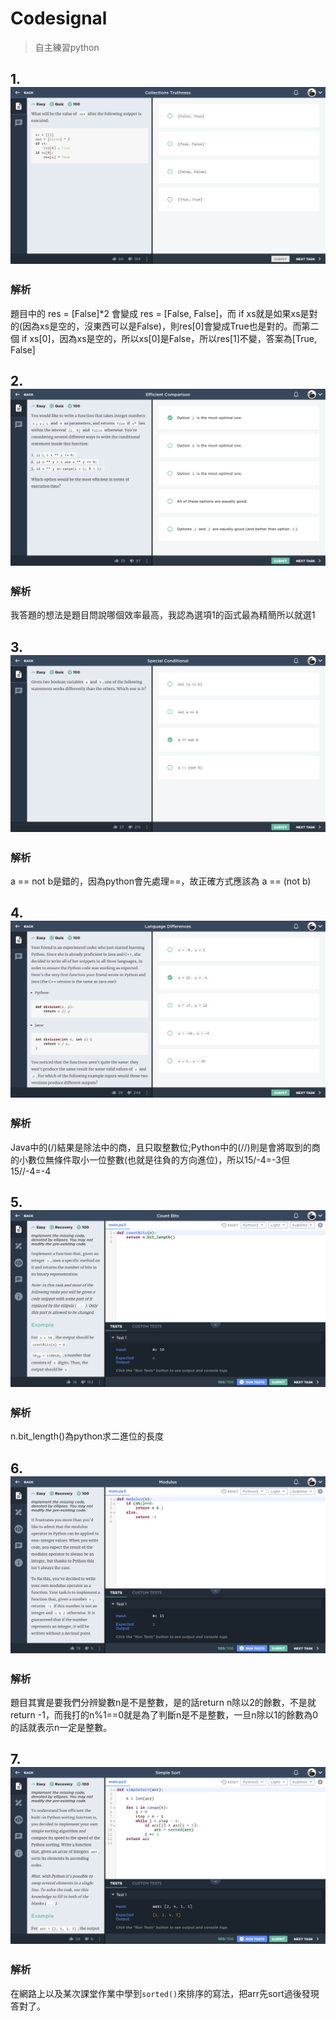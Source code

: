 # Codesignal
> 自主練習python

## 1. ![](/Codesignal/image/Python%201.png)
### 解析
題目中的 res = [False]*2 會變成 res = [False, False]，而 if xs就是如果xs是對的(因為xs是空的，沒東西可以是False)，則res[0]會變成True也是對的。而第二個 if xs[0]，因為xs是空的，所以xs[0]是False，所以res[1]不變，答案為[True, False]

## 2. ![](/Codesignal/image/Python%202.png)
### 解析
我答題的想法是題目問說哪個效率最高，我認為選項1的函式最為精簡所以就選1

## 3. ![](/Codesignal/image/Python%203.png)
### 解析
a == not b是錯的，因為python會先處理==，故正確方式應該為 a == (not b)

## 4. ![](/Codesignal/image/Python%204.png)
### 解析
Java中的(/)結果是除法中的商，且只取整數位;Python中的(//)則是會將取到的商的小數位無條件取小一位整數(也就是往負的方向進位)，所以15/-4=-3但15//-4=-4

## 5. ![](/Codesignal/image/Python%205.png)
### 解析
n.bit_length()為python求二進位的長度

## 6. ![](/Codesignal/image/Python%206.png)
### 解析
題目其實是要我們分辨變數n是不是整數，是的話return n除以2的餘數，不是就return -1，而我打的n%1==0就是為了判斷n是不是整數，一旦n除以1的餘數為0的話就表示n一定是整數。

## 7. ![](/Codesignal/image/Python%207.png)
### 解析
在網路上以及某次課堂作業中學到`sorted()`來排序的寫法，把arr先sort過後發現答對了。

